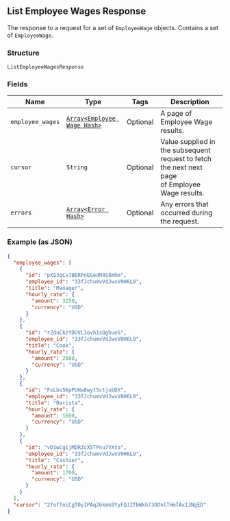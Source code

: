 ## List Employee Wages Response

The response to a request for a set of `EmployeeWage` objects. Contains 
a set of `EmployeeWage`.

### Structure

`ListEmployeeWagesResponse`

### Fields

| Name | Type | Tags | Description |
|  --- | --- | --- | --- |
| `employee_wages` | [`Array<Employee Wage Hash>`](/doc/models/employee-wage.md) | Optional | A page of Employee Wage results. |
| `cursor` | `String` | Optional | Value supplied in the subsequent request to fetch the next next page<br>of Employee Wage results. |
| `errors` | [`Array<Error Hash>`](/doc/models/error.md) | Optional | Any errors that occurred during the request. |

### Example (as JSON)

```json
{
  "employee_wages": [
    {
      "id": "pXS3qCv7BERPnEGedM4S8mhm",
      "employee_id": "33fJchumvVdJwxV0H6L9",
      "title": "Manager",
      "hourly_rate": {
        "amount": 3250,
        "currency": "USD"
      }
    },
    {
      "id": "rZduCkzYDUVL3ovh1sQgbue6",
      "employee_id": "33fJchumvVdJwxV0H6L9",
      "title": "Cook",
      "hourly_rate": {
        "amount": 2600,
        "currency": "USD"
      }
    },
    {
      "id": "FxLbs5KpPUHa8wyt5ctjubDX",
      "employee_id": "33fJchumvVdJwxV0H6L9",
      "title": "Barista",
      "hourly_rate": {
        "amount": 1600,
        "currency": "USD"
      }
    },
    {
      "id": "vD1wCgijMDR3cX5TPnu7VXto",
      "employee_id": "33fJchumvVdJwxV0H6L9",
      "title": "Cashier",
      "hourly_rate": {
        "amount": 1700,
        "currency": "USD"
      }
    }
  ],
  "cursor": "2fofTniCgT0yIPAq26kmk0YyFQJZfbWkh73OOnlTHmTAx13NgED"
}
```

